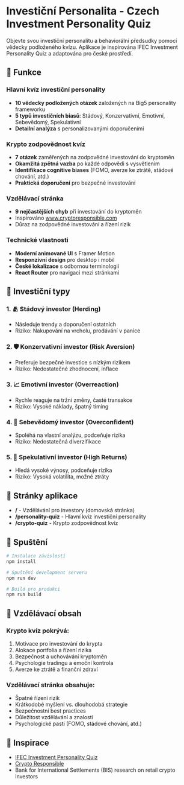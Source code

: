 # Investiční Personalita - Czech Investment Personality Quiz

Objevte svou investiční personalitu a behaviorální předsudky pomocí vědecky podloženého kvízu. Aplikace je inspirována IFEC Investment Personality Quiz a adaptována pro české prostředí.

## 🚀 Funkce

### Hlavní kvíz investiční personality
-   **10 vědecky podložených otázek** založených na Big5 personality frameworku
-   **5 typů investičních biasů**: Stádový, Konzervativní, Emotivní, Sebevědomý, Spekulativní
-   **Detailní analýza** s personalizovanými doporučeními

### Krypto zodpovědnost kvíz
-   **7 otázek** zaměřených na zodpovědné investování do kryptoměn
-   **Okamžitá zpětná vazba** po každé odpovědi s vysvětlením
-   **Identifikace cognitive biases** (FOMO, averze ke ztrátě, stádové chování, atd.)
-   **Praktická doporučení** pro bezpečné investování

### Vzdělávací stránka
-   **9 nejčastějších chyb** při investování do kryptoměn
-   Inspirováno www.cryptoresponsible.com
-   Důraz na zodpovědné investování a řízení rizik

### Technické vlastnosti
-   **Moderní animované UI** s Framer Motion
-   **Responzivní design** pro desktop i mobil
-   **České lokalizace** s odbornou terminologií
-   **React Router** pro navigaci mezi stránkami

## 🧠 Investiční typy

### 1. 🫂 Stádový investor (Herding)

-   Následuje trendy a doporučení ostatních
-   Riziko: Nakupování na vrcholu, prodávání v panice

### 2. 🛡️ Konzervativní investor (Risk Aversion)

-   Preferuje bezpečné investice s nízkým rizikem
-   Riziko: Nedostatečné zhodnocení, inflace

### 3. 📈 Emotivní investor (Overreaction)

-   Rychle reaguje na tržní změny, časté transakce
-   Riziko: Vysoké náklady, špatný timing

### 4. 🧠 Sebevědomý investor (Overconfident)

-   Spoléhá na vlastní analýzu, podceňuje rizika
-   Riziko: Nedostatečná diverzifikace

### 5. 🚀 Spekulativní investor (High Returns)

-   Hledá vysoké výnosy, podceňuje rizika
-   Riziko: Vysoká volatilita, možné ztráty

## 📱 Stránky aplikace

-   **/** - Vzdělávání pro investory (domovská stránka)
-   **/personality-quiz** - Hlavní kvíz investiční personality
-   **/crypto-quiz** - Krypto zodpovědnost kvíz

## 🚀 Spuštění

```bash
# Instalace závislostí
npm install

# Spuštění development serveru
npm run dev

# Build pro produkci
npm run build
```

## 🎯 Vzdělávací obsah

### Krypto kvíz pokrývá:
1. Motivace pro investování do krypta
2. Alokace portfolia a řízení rizika
3. Bezpečnost a uchovávání kryptoměn
4. Psychologie tradingu a emoční kontrola
5. Averze ke ztrátě a finanční zdraví

### Vzdělávací stránka obsahuje:
- Špatné řízení rizik
- Krátkodobé myšlení vs. dlouhodobá strategie
- Bezpečnostní best practices
- Důležitost vzdělávání a znalostí
- Psychologické pasti (FOMO, stádové chování, atd.)

## 🔗 Inspirace

- [IFEC Investment Personality Quiz](https://www.ifec.org.hk/)
- [Crypto Responsible](https://www.cryptoresponsible.com/)
- Bank for International Settlements (BIS) research on retail crypto investors
